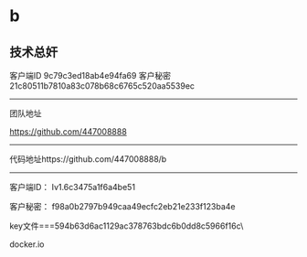 # b
技术总奸
-------

客户端ID
9c79c3ed18ab4e94fa69
客户秘密
21c80511b7810a83c078b68c6765c520aa5539ec    

--------
团队地址

https://github.com/447008888

--------
代码地址https://github.com/447008888/b

--------

客户端ID： Iv1.6c3475a1f6a4be51

客户秘密： f98a0b2797b949caa49ecfc2eb21e233f123ba4e


key文件===594b63d6ac1129ac378763bdc6b0dd8c5966f16c\


docker.io  

